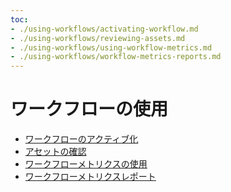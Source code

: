 ```yaml
---
toc:
- ./using-workflows/activating-workflow.md
- ./using-workflows/reviewing-assets.md
- ./using-workflows/using-workflow-metrics.md
- ./using-workflows/workflow-metrics-reports.md
---
```

# ワークフローの使用

- [ワークフローのアクティブ化](./using-workflows/activating-workflow.md)
- [アセットの確認](./using-workflows/reviewing-assets.md)
- [ワークフローメトリクスの使用](./using-workflows/using-workflow-metrics.md)
- [ワークフローメトリクスレポート](./using-workflows/workflow-metrics-reports.md)
